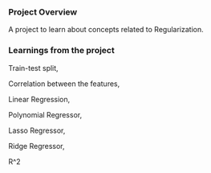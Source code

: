 ### Project Overview

 A project to learn about concepts related to Regularization.


### Learnings from the project

 Train-test split,

Correlation between the features,

Linear Regression,

Polynomial Regressor,

Lasso Regressor,

Ridge Regressor,

R^2


